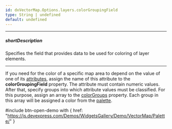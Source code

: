 ```yaml
---
id: dxVectorMap.Options.layers.colorGroupingField
type: String | undefined
default: undefined
---
```

---
##### shortDescription
Specifies the field that provides data to be used for coloring of layer elements.

---
If you need for the color of a specific map area to depend on the value of one of its  [attributes](/api-reference/10%20UI%20Components/dxVectorMap/6%20Map%20Elements/Layer%20Element/3%20Methods/attribute(name).md '/Documentation/ApiReference/UI_Components/dxVectorMap/Map_Elements/Layer_Element/Methods/#attributename'), assign the name of this attribute to the **colorGroupingField** property. The attribute must contain numeric values. After that, specify groups into which attribute values must be classified. For this purpose, assign an array to the [colorGroups](/api-reference/10%20UI%20Components/dxVectorMap/1%20Configuration/layers/colorGroups.md '/Documentation/ApiReference/UI_Components/dxVectorMap/Configuration/layers/#colorGroups') property. Each group in this array will be assigned a color from the [palette](/api-reference/10%20UI%20Components/dxVectorMap/1%20Configuration/layers/palette.md '/Documentation/ApiReference/UI_Components/dxVectorMap/Configuration/layers/#palette').

#include btn-open-demo with {
    href: "https://js.devexpress.com/Demos/WidgetsGallery/Demo/VectorMap/Palette/"
}